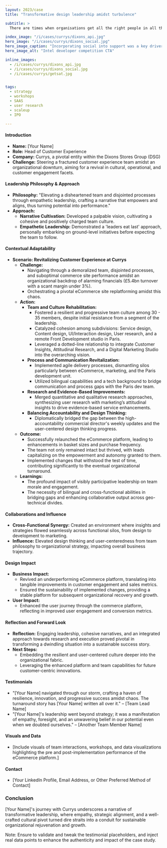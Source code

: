 ```yaml
---
layout: 2023/case
title: "Transformative design leadership amidst turbulence"

subtitle: >
  There are times when organisations get all the right people in all the right places but the right outcomes don't quite surface.

index_image: "/i/cases/currys/dixons_api.jpg"
hero_image: "/i/cases/currys/dixons_social.jpg"
hero_image_caption: "Incorporating social into support was a key driver in the Currys turnaround strategy."
hero_image_alt: "Intel developer competition CTA"

inline_images:
  - /i/cases/currys/dixons_api.jpg
  - /i/cases/currys/dixons_social.jpg
  - /i/cases/currys/getsat.jpg


tags: 
  - strategy
  - workshops
  - SAAS
  - user research
  - scaleup
  - IPO

---
```


#### Introduction
- **Name:** [Your Name]
- **Role:** Head of Customer Experience
- **Company:** Currys, a pivotal entity within the Dixons Stores Group (DSG)
- **Challenge:** Steering a fractured customer experience team amidst an organizational downturn, aiming for a revival in cultural, operational, and customer engagement facets.

#### Leadership Philosophy & Approach
- **Philosophy:** "Elevating a disheartened team and disjointed processes through empathetic leadership, crafting a narrative that empowers and aligns, thus turning potential into performance."
- **Approach:** 
  - **Narrative Cultivation:** Developed a palpable vision, cultivating a cohesive and positively charged team culture.
  - **Empathetic Leadership:** Demonstrated a 'leaders eat last' approach, personally embarking on ground-level initiatives before expecting the team to follow.

#### Contextual Adaptability
- **Scenario: Revitalizing Customer Experience at Currys**
  - **Challenge:** 
    - Navigating through a demoralized team, disjointed processes, and suboptimal commerce site performance amidst an organizational backdrop of alarming financials (£5.4bn turnover with a scant margin under 3%).
    - Orchestrating a pivotal eCommerce site replatforming amidst this chaos.
  - **Action:** 
    - **Team and Culture Rehabilitation:** 
      - Fostered a resilient and progressive team culture among 30 - 35 members, despite initial resistance from a segment of the leadership.
      - Catalyzed cohesion among subdivisions: Service design, Content design, UI/Interaction design, User research, and a remote Front Development studio in Paris.
      - Leveraged a dotted-line relationship to integrate Customer Insights, Attitudinal Research, and a Digital Marketing Studio into the overarching vision.
    - **Process and Communication Revitalization:**
      - Implemented agile delivery processes, dismantling silos particularly between eCommerce, marketing, and the Paris development unit.
      - Utilized bilingual capabilities and a tech background to bridge communication and process gaps with the Paris dev team.
    - **Research and Evidence-Based Improvements:**
      - Merged quantitative and qualitative research approaches, synthesizing user research with marketing’s attitudinal insights to drive evidence-based service enhancements.
    - **Balancing Accountability and Design Thinking:**
      - Diplomatically bridged the gap between the high-accountability commercial director's weekly updates and the user-centered design thinking progress.
  - **Outcome:** 
    - Successfully relaunched the eCommerce platform, leading to enhancements in basket sizes and purchase frequency.
    - The team not only remained intact but thrived, with leads capitalizing on the empowerment and autonomy granted to them.
    - Implemented changes that withstood the test of time, contributing significantly to the eventual organizational turnaround.
  - **Learnings:** 
    - The profound impact of visibly participative leadership on team morale and engagement.
    - The necessity of bilingual and cross-functional abilities in bridging gaps and enhancing collaborative output across geo-technical divides.

#### Collaborations and Influence
- **Cross-Functional Synergy:** Created an environment where insights and strategies flowed seamlessly across functional silos, from design to development to marketing.
- **Influence:** Elevated design thinking and user-centeredness from team philosophy to organizational strategy, impacting overall business trajectory.

#### Design Impact
- **Business Impact:** 
  - Revived an underperforming eCommerce platform, translating into tangible improvements in customer engagement and sales metrics.
  - Ensured the sustainability of implemented changes, providing a stable platform for subsequent organizational recovery and growth.
- **User Impact:** 
  - Enhanced the user journey through the commerce platform, reflecting in improved user engagement and conversion metrics.

#### Reflection and Forward Look
- **Reflection:** Engaging leadership, cohesive narratives, and an integrated approach towards research and execution proved pivotal in transforming a dwindling situation into a sustainable success story.
- **Next Steps:** 
  - Embedding the resilient and user-centered culture deeper into the organizational fabric.
  - Leveraging the enhanced platform and team capabilities for future customer-centric innovations.

#### Testimonials
- "[Your Name] navigated through our storm, crafting a haven of resilience, innovation, and progressive success amidst chaos. The turnaround story has [Your Name] written all over it." – [Team Lead Name]
- "[Your Name]'s leadership went beyond strategy; it was a manifestation of empathy, foresight, and an unwavering belief in our potential even when we doubted ourselves." – [Another Team Member Name]

#### Visuals and Data
- [Include visuals of team interactions, workshops, and data visualizations highlighting the pre and post-implementation performance of the eCommerce platform.]

#### Contact
- [Your LinkedIn Profile, Email Address, or Other Preferred Method of Contact]

### Conclusion
[Your Name]'s journey with Currys underscores a narrative of transformative leadership, where empathy, strategic alignment, and a well-crafted cultural pivot turned dire straits into a conduit for sustainable organizational rejuvenation and growth.

Note: Ensure to validate and tweak the testimonial placeholders, and inject real data points to enhance the authenticity and impact of the case study.



